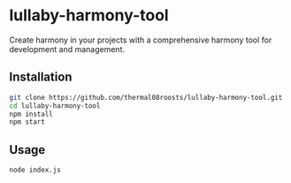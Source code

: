 # lullaby-harmony-tool

Create harmony in your projects with a comprehensive harmony tool for development and management.

## Installation

```bash
git clone https://github.com/thermal08roosts/lullaby-harmony-tool.git
cd lullaby-harmony-tool
npm install
npm start
```

## Usage
```bash
node index.js
```
